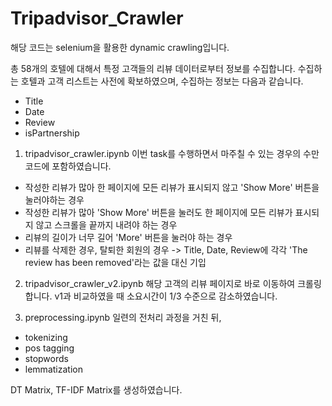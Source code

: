 # Tripadvisor_Crawler

해당 코드는 selenium을 활용한 dynamic crawling입니다.

총 58개의 호텔에 대해서 특정 고객들의 리뷰 데이터로부터 정보를 수집합니다. 수집하는 호텔과 고객 리스트는 사전에 확보하였으며, 수집하는 정보는 다음과 같습니다.
- Title
- Date
- Review
- isPartnership

1. tripadvisor_crawler.ipynb
이번 task를 수행하면서 마주칠 수 있는 경우의 수만 코드에 포함하였습니다.
- 작성한 리뷰가 많아 한 페이지에 모든 리뷰가 표시되지 않고 'Show More' 버튼을 눌러야하는 경우
- 작성한 리뷰가 많아 'Show More' 버튼을 눌러도 한 페이지에 모든 리뷰가 표시되지 않고 스크롤을 끝까지 내려야 하는 경우
- 리뷰의 길이가 너무 길어 'More' 버튼을 눌러야 하는 경우
- 리뷰를 삭제한 경우, 탈퇴한 회원의 경우 -> Title, Date, Review에 각각 'The review has been removed'라는 값을 대신 기입

2. tripadvisor_crawler_v2.ipynb
해당 고객의 리뷰 페이지로 바로 이동하여 크롤링합니다.
v1과 비교하였을 때 소요시간이 1/3 수준으로 감소하였습니다.

3. preprocessing.ipynb
일련의 전처리 과정을 거친 뒤,
- tokenizing
- pos tagging
- stopwords
- lemmatization

DT Matrix, TF-IDF Matrix를 생성하였습니다.
